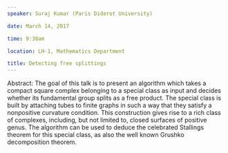 ```yaml
---
speaker: Suraj Kumar (Paris Diderot University)

date: March 14, 2017

time: 9:30am

location: LH-1, Mathematics Department

title: Detecting free splittings
---
```


Abstract: The goal of this talk is to present an algorithm which takes a
compact square complex belonging to a special class as input and decides
whether its fundamental group splits as a free product. The special class
is built by attaching tubes to finite graphs in such a way that they
satisfy a nonpositive curvature condition. This construction gives rise to
a rich class of complexes, including, but not limited to, closed surfaces
of positive genus.
The algorithm can be used to deduce the celebrated Stallings theorem for
this special class, as also the well known Grushko decomposition theorem.
